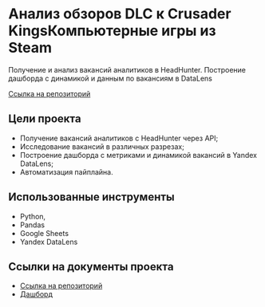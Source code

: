 # Анализ обзоров DLC к Crusader KingsКомпьютерные игры из Steam

Получение и анализ вакансий аналитиков в HeadHunter. Построение дашборда с динамикой и данным по вакансиям в DataLens

[Ссылка на репозиторий](https://github.com/ilkar399/HHAnalystVacancies)

##  Цели проекта

* Получение вакансий аналитиков с HeadHunter через API;
* Исследование вакансий в различных разрезах;
* Построение дашборда с метриками и динамикой вакансий в Yandex DataLens;
* Автоматизация пайплайна.

## Использованные инструменты
* Python,
* Pandas
* Google Sheets
* Yandex DataLens

## Ссылки на документы проекта
* [Ссылка на репозиторий](https://github.com/ilkar399/HHAnalystVacancies)
* [Дашборд](https://datalens.yandex.ru/mvz94qraeei6d-vakansii-analitikov-headhunter)